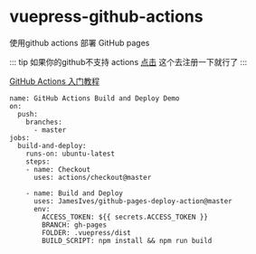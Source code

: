# vuepress-github-actions



使用github actions 部署 GitHub pages


::: tip
如果你的github不支持 actions [点击](https://github.com/features/actions) 这个去注册一下就行了
:::


[GitHub Actions 入门教程](http://www.ruanyifeng.com/blog/2019/09/getting-started-with-github-actions.html)

```
name: GitHub Actions Build and Deploy Demo
on:
  push:
    branches:
      - master
jobs:
  build-and-deploy:
    runs-on: ubuntu-latest
    steps:
    - name: Checkout
      uses: actions/checkout@master

    - name: Build and Deploy
      uses: JamesIves/github-pages-deploy-action@master
      env:
        ACCESS_TOKEN: ${{ secrets.ACCESS_TOKEN }}
        BRANCH: gh-pages
        FOLDER: .vuepress/dist
        BUILD_SCRIPT: npm install && npm run build
```
